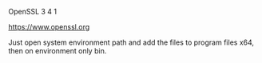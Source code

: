 OpenSSL 3 4 1

https://www.openssl.org

Just open system environment path and add the files to program files x64, then on environment only bin.
